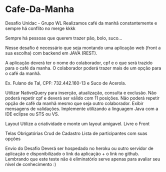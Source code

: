 # Cafe-Da-Manha

Desafio Unidac - Grupo WL
Realizamos café da manhã constantemente e sempre há conflito no merge kkkk

Sempre há pessoas que querem trazer pão, bolo, suco...

Nesse desafio é necessário que seja montando uma aplicação web (front a sua escolha) com backend em JAVA (REST).

A aplicação deverá ter o nome do colaborador, cpf e o que será trazido para o café da manha. O colaborador poderá trazer mais de um opção para o café da manhã.

Ex. Fulano de Tal, CPF: 732.442.160-13 e Suco de Acerola.

Utilizar NativeQuery para inserção, atualização, consulta e exclusão.
Não poderá repetir cpf e deverá ser válido com 11 posições.
Não poderá repetir opção de café da manhã mesmo que seja outro colaborador.
Exibir mensagens de validações.
Implemente utilizando a linguagem Java com a IDE eclipse ou STS ou VS.

Layout
Utilize a criatividade e monte um layout amigavel.
Livre o Front

Telas Obrigatórias
Crud de Cadastro
Lista de participantes com suas opções

Envio do Desafio
Deverá ser hospedado no heroku ou outro servidor de aplicação e disponibilizado o link da aplicação + o link no github. Lembrando que este teste não é eliminatório serve apenas para avaliar seu nível de conhecimento :)
